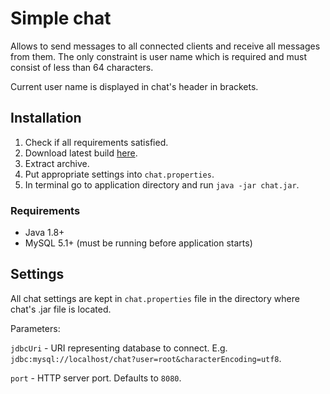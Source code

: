 # Simple chat

Allows to send messages to all connected clients and receive all messages from
them. The only constraint is user name which is required and must consist of 
less than 64 characters.

Current user name is displayed in chat's header in brackets.


## Installation

1. Check if all requirements satisfied.
2. Download latest build [here](https://bitbucket.org/sskorokhodov/extjs.chat/downloads/chat.zip).
3. Extract archive.
4. Put appropriate settings into `chat.properties`.
5. In terminal go to application directory and run `java -jar chat.jar`.


### Requirements

- Java 1.8+
- MySQL 5.1+ (must be running before application starts)


## Settings

All chat settings are kept in `chat.properties` file in the directory where
chat's .jar file is located.

Parameters:

`jdbcUri` - URI representing database to connect. 
E.g. `jdbc:mysql://localhost/chat?user=root&characterEncoding=utf8`.

`port` - HTTP server port. Defaults to `8080`.